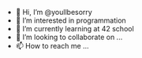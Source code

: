 - 👋 Hi, I’m @youllbesorry
- 👀 I’m interested in programmation
- 🌱 I’m currently learning at 42 school
- 💞️ I’m looking to collaborate on ...
- 📫 How to reach me ...

<!---
youllbesorry/youllbesorry is a ✨ special ✨ repository because its `README.md` (this file) appears on your GitHub profile.
You can click the Preview link to take a look at your changes.
--->
